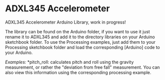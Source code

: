 ADXL345 Accelerometer
=======================

ADXL345 Accelerometer Arduino Library, work in progress!

The library can be found on the Arduino folder, if you want to use it just rename it to ADXL345 and add it to the directory libraries on your Arduino sketchbook folder.
To use the Processing examples, just add them to your Processing sketchbook folder and load the corresponding [Arduino] code to your Arduino.

*Examples:*
*pitch_roll: calculates pitch and roll using the gravity measurement, or rather the "deviation from free fall" measurement. You can also view this information using the corresponding processing example.
